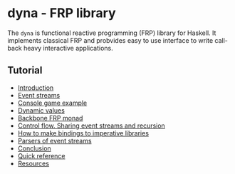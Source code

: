 # dyna - FRP library

The `dyna` is functional reactive programming (FRP) library for Haskell.
It implements classical FRP and probvides easy to use 
interface to write call-back heavy interactive applications.

## Tutorial

* [Introduction](https://github.com/anton-k/dyna-frp/blob/main/dyna/tutorial/00-intro.md)
* [Event streams](https://github.com/anton-k/dyna-frp/blob/main/dyna/tutorial/01-event-streams.md)
* [Console game example](https://github.com/anton-k/dyna-frp/blob/main/dyna/tutorial/03-event-game-example.md)
* [Dynamic values](https://github.com/anton-k/dyna-frp/blob/main/dyna/tutorial/04-dynamics.md)
* [Backbone FRP monad](https://github.com/anton-k/dyna-frp/blob/main/dyna/tutorial/05-backbone-monad.md)
* [Control flow. Sharing event streams and recursion](https://github.com/anton-k/dyna-frp/blob/main/dyna/tutorial/06-control-flow.md)
* [How to make bindings to imperative libraries](https://github.com/anton-k/dyna-frp/blob/main/dyna/tutorial/07-make-bindings.md)
* [Parsers of event streams](https://github.com/anton-k/dyna-frp/blob/main/dyna/tutorial/08-parser.md)
* [Conclusion](https://github.com/anton-k/dyna-frp/blob/main/dyna/tutorial/09-conclusion.md)
* [Quick reference](https://github.com/anton-k/dyna-frp/blob/main/dyna/tutorial/101-reference.md)
* [Resources](https://github.com/anton-k/dyna-frp/blob/main/dyna/tutorial/102-resuorces.md)

